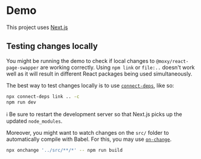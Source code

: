 # Demo

This project uses [Next.js](https://nextjs.org/)

## Testing changes locally

You might be running the demo to check if local changes to `@moxy/react-page-swapper` are working correctly. Using `npm link` or `file:..` doesn't work well as it will result in different React packages being used simultaneously.

The best way to test changes locally is to use [`connect-deps`](https://www.npmjs.com/package/connect-deps), like so:

```sh
npx connect-deps link .. -c
npm run dev
```

ℹ️ Be sure to restart the development server so that Next.js picks up the updated `node_modules`.

Moreover, you might want to watch changes on the `src/` folder to automatically compile with Babel. For this, you may use [`on-change`](https://github.com/sindresorhus/on-change).

```sh
npx onchange '../src/**/*' -- npm run build
```
